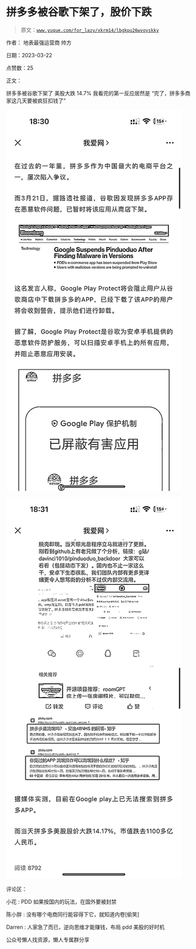 # 拼多多被谷歌下架了，股价下跌

> 原文：[`www.yuque.com/for_lazy/xkrm14/lbgkpu26wvoyskky`](https://www.yuque.com/for_lazy/xkrm14/lbgkpu26wvoyskky)

作者： 地表最强运营商 帅方

日期：2023-03-22

点赞数：25

正文：

拼多多被谷歌下架了 美股大跌 14.7% 我看完的第一反应居然是 “完了，拼多多商家这几天要被疯狂扣钱了”

![](img/098319316d270fcbf8c2dda17a48a0ab.png)

![](img/d0761b1fc4685a2d5a263f4655be4574.png)

评论区：

小花 : PDD 如果按国内的玩法，在国外要被封禁

陈小胖 : 没有哪个电商同行能容得下它，就知道内卷[偷笑]

Darren : 人家急了而已，逆向思维才能赚钱，布局 pdd 美股的好时机

公众号懒人找资源，懒人专属群分享

